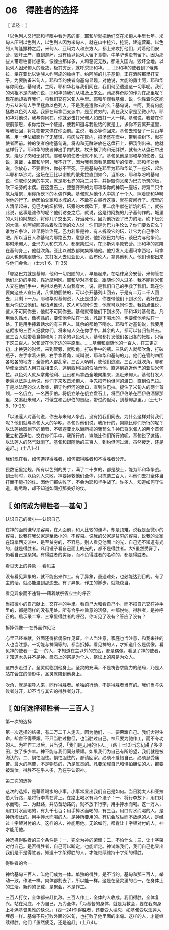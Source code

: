 # 06　得胜者的选择



〖 读经： 〗

「以色列人又行耶和华眼中看为恶的事，耶和华就把他们交在米甸人手里七年。米甸人压制以色列人，以色列人因为米甸人，就在山中挖穴，挖洞，建造营寨。以色列人每逢撒种之后，米甸人、亚玛力人和东方人，都上来攻打他们，对着他们安营，毁坏土产，直到迦萨，没有给以色列人留下食物，牛羊驴也没有留下。因为那些人带着牲畜帐棚来，像蝗虫那样多，人和骆驼无数，都进入国内，毁坏全地。以色列人困米甸人的缘故，极其穷乏，就呼求耶和华。……耶和华的使者到了俄弗拉，坐在亚比以谢族人约阿施的橡树下。约阿施的儿子基甸，正在酒醡那里打麦子，为要防备米甸人。耶和华的使者向基甸显现，对他说，大能的勇士阿，耶和华与你同在。基甸说，主阿，耶和华若与我们同在，我们何至遭遇这一切事呢。我们的列祖不是向我们说，耶和华领我们从埃及上来么。祂那样奇妙的作为在那里呢？现在祂却丢弃我们，将我们交在米甸人手里。耶和华观看基甸，说，你靠着你这能力去从米甸人手里拯救以色列人，不是我差遣你去的么？基甸说，主阿，我有何能拯救以色列人呢。我家在玛拿西支派中，是至贫穷的。我在我父家是至微小的。耶和华对他说，我与你同在，你就必击打米甸人如击打一人一样。基甸说，我若在你眼前蒙恩，求你给我一个证据，使我知道与我说话的就是主。求你不要离开这里，等我归回，将礼物带来供在你面前。主说，我必等你回来。基甸去预备了一只山羊羔，用一伊法细面作了无酵饼，将肉放在筐内，把汤盛在壶中，带到橡树下，献在使者面前。神的使者吩咐基甸说，将肉和无酵饼放在这盘石上，把汤倒出来。他就这样行了。耶和华的使者伸出手内的杖，杖头挨了肉和无酵饼，就有火从盘石中出来，烧尽了肉和无酵饼。耶和华的使者也就不见了。基甸见他是耶和华的使者，就说，哀哉，主耶和华阿，我不好了，因为我觌面看见耶和华的使者。耶和华对他说，你放心，不要惧怕，你必不至死。于是基甸在耶里为耶和华筑了一座坛，起名叫耶和华沙龙。这坛在亚比以谢族的俄弗拉直到如今。当那夜，耶和华吩咐基甸说，你取你父亲的牛来，就是那七岁的第二只牛，并拆毁你父亲为巴力所筑的坛，砍下坛旁的木偶。在这盘石上，整整齐齐的为耶和华你的神筑一座坛，将第二只牛献为燔祭，用你所砍下的木偶作柴。基甸就从他仆人中挑了十个人，照着耶和华吩咐他的行了。他因怕父家和本城的人，不敢在白昼行这事，就在夜间行了。城里的人清早起来，见巴力的坛拆毁，坛旁的木偶砍下，第二度牛献在新筑的坛上，就彼此说，这事是谁作的呢？他们访查之后，就说，这是约阿施的儿子基甸作的。城里的人对约阿施说，将你儿子交出来，好治死他，因为他折毁了巴力的坛，砍下坛旁的木偶。约阿施回答站着攻击他的众人说：你们是为巴力争论么？你们要救它么？谁为它争论，趁早将谁治死。巴力若果是神，有人拆毁它的坛，让它为自己争论吧。所以当日人称基甸为耶路巴力，意思说，他拆毁巴力的坛，谈巴力与他争论。那时米甸人、亚玛力人和东方人，都聚集过河，在耶斯列平原安营。耶和华的灵降在基甸身上，他就吹角。亚比以谢族都聚集跟随他。他打发人走遍玛拿西地，玛拿西人也聚集跟随他，又打发人去见亚设人，西布伦人，拿弗他利人。他们也都出来与他们会合。」(士六1-6、11-35)

「耶路巴力就是基甸，他和一切跟随的人，早晨起来，在哈律泉旁安营。米甸管在他们北边的平原，靠近摩利冈。耶和华对基甸说，跟随你的人过多，我不能将米甸人交在他们手中，免得以色列人向我夸大，说，是我们自己的手救了我们。现在你要向这些人宣告说，凡惧怕胆怯的，可以杂开基列山回去，于是有二万二千人回去，只剩下一万。耶和华对基甸说，人还是过多，你要带他们下到水旁，我好在那里为你试试他们。我指点谁说，这人可以同你去，他就可以同你去。我指点谁说，这人不可同你去，他就不可同你去。基甸就带他们下到水旁。耶和华对基甸说，凡用舌头餂水，像狗餂的，要使他单站在一处，凡跪下喝水的，也要使他单站在一处。于是用手捧着餂水的有三百人。其余的都跪下喝水。耶和华对基甸说，我要用这餂水的三百人拯救你们。将米甸人交在你手中。其余的人，都可以各归各处去。这三百人就带着食物和角；其余的以色列人，基甸都打发他们各归各的帐棚，只留下这三百人。米甸营在他下边的平原里。……基甸和跟随他的一百人，在三更之初，才换更的时候，来到管旁，就吹角，打破手中的瓶。三队的人就都吹角，打破瓶子，左手拿着火把，右手拿着角，喊叫说，耶和华和基甸的刀。他们在管的四围各站各的地方；全管的人都乱窜。三百人吶喊，使他们逃跑。三百人就吹角，耶和华使全营的人用刀互相击杀，逃到西利拉的伯哈示他，直逃到靠近他巴的亚伯米何拉。以色列人就从拿弗他利、亚设和玛拿西全地聚集来，追赶米甸人。基甸打发人走遍以法莲山地说，你们下来攻击米甸人，争先把守约但河的渡口，直到伯巴拉。于是以法莲的众人聚集，把守约但河的渡口，直到伯巴拉。捉住了米甸人的两个首领，一名俄立，一名西伊伯。将俄立杀在俄立盘石上，将西伊伯杀在西伊伯酒醡那里，又追赶米甸人，将俄立和西伊伯的首级，带过约但河，到基甸那里。」(士七1-8、19-25)

「以法莲人对基甸说，你去与米甸人争战，没有招我们同去，为什么这样对待我们呢？他们就与基甸大大的争吵。基甸对他们说，我所行的，岂能比你们所行的呢？以法莲拾取剩下的葡萄，不强避亚比以谢所摘的葡萄么？神已将米甸人的两个首领俄立和西伊伯，交在你们手中，我所行的，岂能比你们所行的呢。基甸说了这话，以法莲人的怒气就消了。基甸和跟随他的三百人，到约但河过渡，虽然疲乏，还是追赶。」(士八1-4)

我们现在看，如何选择得胜者，如何把得胜者和不得胜者分开。

民数记里定规，所有以色列的男丁，满了二十岁的，都是战士，能为耶和华争战。到士师时，以色列人失败，神要拯救他们全体，只拣选三百人，叫他们去打全体当打而不能打的仗。因他们都失败了，不会为耶和华争战了。许多人，知道如何守住道，跑尽路，却不知道如同打那美好的仗。



## 〖 如何成为得胜者──基甸 〗

认识自己的微小──认识自己

在神的面前谦卑顶容易，在人面前，和人比较的谦卑，却是顶难。说我是至微小的容易，说我在我父家是至微小的，不容易。说我的父家是贫穷的容易，说我的父家在玛拿西支派中，是至贫穷的，不容易。别人看见他面上的光，自己还不知道有光的，就是得胜者。凡用镜子看自己面上的光的，都不是得胜者。大虽然受膏了，仍看自己是条狗。有得胜者的实际，而不负得胜者的名称的，都是得胜者。

看见天上的异象──看见主

没有看见异象的，就不能出来作工。有了异象，虽遇难处，也必能达到目的。有了主的话，就必能渡到那边去。有了异象，作工的脚步，就能稳当。

看见异象而不违背──藉着献祭答应主的呼召

当把微小的自己献上，交在神的手里。看自己大和看自己小，而不把自己交在神手里的，都是同样的没有用处。所有合乎神旨意的活祭，神都悦纳。得胜者，是神呼召的。启示录二章、三章里得胜者的呼召，你听见了没有？答应了没有？

拆掉偶像──在外面作见证

心里已经奉献，外面还得拆偶像作见证。个人当注意，家庭也当注意，和我来往的人也当注意。一切能与神同等的，都当拆掉。看见神的人，才知道什么是偶像。看见神的使者──主──的人，才知道在主以外的东西，都是偶像。看见了神的使者，才知道木头并不是神。盘石上的祭是为个人，祭坛上的祭是为众人。

这四步走过了，圣灵就临到他身上。圣灵的充满，不是祷告求能力的结局，乃是人站在合宜的情形中，圣灵就降到他身上。

吹角，就是招呼人来，同作得胜者。单独的行动，不是得胜者当有的。我们当与失败者分开，却不当与其它的得胜者分开。



## 〖 如何选择得胜者──三百人 〗

第一次的选择

第一次选择的结果，有二万二千人走去。因为他们，一、要荣耀自己。我们舍得生命，却舍不得荣耀。不只当胜过撒但，也当胜过自己。神只要为祂作工，而不夸功的人。为神作工以后，只当说，「我们是无用的仆人。」(路十七10)当忘记耕了多少田，放了多少羊。神不能与我们同分荣耀。如果我们为自己有所盼望，我们就是被淘汏的。二、惧怕胆怯。惧怕胆怯的，都请回家。必须不爱惜自己，必须忍受痛苦。最大的痛苦，不是物质的，乃是属灵的。凡要荣耀自己和惧怕胆怯的人，都要被淘汰。得胜不在乎人多，乃在乎认识神。

第二次的选择

这次的选择，是藉着喝水的小事。小事常显出我们自己是如何。当日犹太人和亚拉伯人行路，是将行李背在背上。在路上喝水有两个法子：一、将行李放下，用口对水而喝。二、为赶路，并防备劫路的，就不放下行李，用手捧水而喝。这一万人，用口对水而喝的，有九千七百；用手捧水而喝的，有三百。用口对水而喝的人，是神所淘汰的。用手捧水而喝的人，是神所要用的。有机会放纵而不放纵的人，是经过十字架对付的人。这样的人，神能用他。无论如何，都肯让十字架对付的人，神才能用他。

神选择得胜者的三个条件是：一、完全为神的荣耀；二、不怕什么；三、让十字架对付自己。是否得胜者，自己可以断定，也能断定。神试炼我们，我们自己也显出我们是不是得胜者。知道十字架得胜的人，才能继续维持十字架的得胜。

得胜者的合一

神给基甸三百人，叫他们成为一体。单独的得胜，是不当的。基甸和那三百人，举动一致，作法一样。肉体都割去了，所以能一样。这是在圣灵里的合一，在身体上的生活。新约的记载，是聚会，不是作工。

三百人打仗，全体都来赶仇敌。三百人作工，全体的人收成。我们得胜，全体复兴。站在河底，不为自己，乃为全体。「为基督的身体，就是为教会，要在我肉身上补满基督患难的缺欠。」(西一24)作得胜者，还要受人埋怨，如基甸受以法莲人埋怨一样。基甸不只打败外面的米甸，也打败了他里面的米甸。这样的人，才能继续得胜。他们「虽然疲乏，还是追赶」(士八4)。

